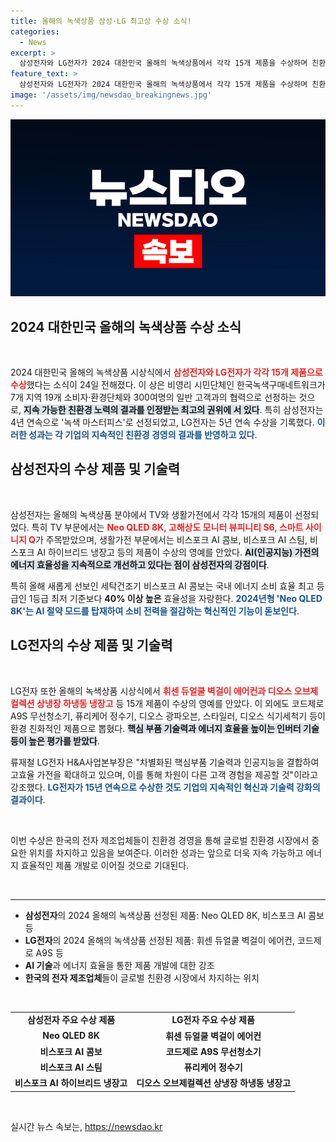 ```yaml
---
title: 올해의 녹색상품 삼성·LG 최고상 수상 소식!
categories:
  - News
excerpt: >
  삼성전자와 LG전자가 2024 대한민국 올해의 녹색상품에서 각각 15개 제품을 수상하며 친환경 혁신을 인정받았다. 특히, 삼성전자는 AI 기술로 에너지 효율을 극대화한 제품들로 녹색 마스터피스를 4년 연속 달성했다. 이들의 지속적인 친환경 노력이 주목받고 있다.
feature_text: >
  삼성전자와 LG전자가 2024 대한민국 올해의 녹색상품에서 각각 15개 제품을 수상하며 친환경 혁신을 인정받았다. 특히, 삼성전자는 AI 기술로 에너지 효율을 극대화한 제품들로 녹색 마스터피스를 4년 연속 달성했다. 이들의 지속적인 친환경 노력이 주목받고 있다.
image: '/assets/img/newsdao_breakingnews.jpg'
---
```


<p><img src="/assets/img/newsdao_breakingnews.jpg" alt="firstkoreanews 속보" /></p>

<h2 data-ke-size="size26">2024 대한민국 올해의 녹색상품 수상 소식</h2>

<p data-ke-size="size16">&nbsp;</p>

<p>2024 대한민국 올해의 녹색상품 시상식에서 <b><span style="color: #ee2323;">삼성전자와 LG전자가 각각 15개 제품으로 수상</span></b>했다는 소식이 24일 전해졌다. 이 상은 비영리 시민단체인 한국녹색구매네트워크가 7개 지역 19개 소비자·환경단체와 300여명의 일반 고객과의 협력으로 선정하는 것으로, <b><span style="background-color: #21538527;">지속 가능한 친환경 노력의 결과를 인정받는 최고의 권위에 서 있다</span></b>. 특히 삼성전자는 4년 연속으로 '녹색 마스터피스'로 선정되었고, LG전자는 5년 연속 수상을 기록했다. <b><span style="color: #1a5490;">이러한 성과는 각 기업의 지속적인 친환경 경영의 결과를 반영하고 있다</span></b>.</p>

<h2 data-ke-size="size26">삼성전자의 수상 제품 및 기술력</h2>

<p data-ke-size="size16">&nbsp;</p>

<p>삼성전자는 올해의 녹색상품 분야에서 TV와 생활가전에서 각각 15개의 제품이 선정되었다. 특히 TV 부문에서는 <b><span style="color: #ee2323;">Neo QLED 8K, 고해상도 모니터 뷰피니티 S6, 스마트 사이니지 Q</span></b>가 주목받았으며, 생활가전 부문에서는 비스포크 AI 콤보, 비스포크 AI 스팀, 비스포크 AI 하이브리드 냉장고 등의 제품이 수상의 영예를 안았다. <b><span style="background-color: #21538527;">AI(인공지능) 가전의 에너지 효율성을 지속적으로 개선하고 있다는 점이 삼성전자의 강점이다</span></b>.</p>

<p>특히 올해 새롭게 선보인 세탁건조기 비스포크 AI 콤보는 국내 에너지 소비 효율 최고 등급인 1등급 최저 기준보다 <strong>40% 이상 높은</strong> 효율성을 자랑한다. <b><span style="color: #1a5490;">2024년형 'Neo QLED 8K'는 AI 절약 모드를 탑재하여 소비 전력을 절감하는 혁신적인 기능이 돋보인다</span></b>.</p>

<h2 data-ke-size="size26">LG전자의 수상 제품 및 기술력</h2>

<p data-ke-size="size16">&nbsp;</p>

<p>LG전자 또한 올해의 녹색상품 시상식에서 <b><span style="color: #ee2323;">휘센 듀얼쿨 벽걸이 에어컨과 디오스 오브제컬렉션 상냉장 하냉동 냉장고</span></b> 등 15개 제품이 수상의 영예를 안았다. 이 외에도 코드제로 A9S 무선청소기, 퓨리케어 정수기, 디오스 광파오븐, 스타일러, 디오스 식기세척기 등이 환경 친화적인 제품으로 뽑혔다. <b><span style="background-color: #21538527;">핵심 부품 기술력과 에너지 효율을 높이는 인버터 기술 등이 높은 평가를 받았다</span></b>.</p>

<p>류재철 LG전자 H&amp;A사업본부장은 "차별화된 핵심부품 기술력과 인공지능을 결합하여 고효율 가전을 확대하고 있으며, 이를 통해 차원이 다른 고객 경험을 제공할 것"이라고 강조했다. <b><span style="color: #1a5490;">LG전자가 15년 연속으로 수상한 것도 기업의 지속적인 혁신과 기술력 강화의 결과이다</span></b>.</p>

<p data-ke-size="size16">&nbsp;</p>

<p>이번 수상은 한국의 전자 제조업체들이 친환경 경영을 통해 글로벌 친환경 시장에서 중요한 위치를 차지하고 있음을 보여준다. 이러한 성과는 앞으로 더욱 지속 가능하고 에너지 효율적인 제품 개발로 이어질 것으로 기대된다. </p>

<p data-ke-size="size16">&nbsp;</p>

<hr>

<ul>
  <li><b>삼성전자</b>의 2024 올해의 녹색상품 선정된 제품: Neo QLED 8K, 비스포크 AI 콤보 등</li>
  <li><b>LG전자</b>의 2024 올해의 녹색상품 선정된 제품: 휘센 듀얼쿨 벽걸이 에어컨, 코드제로 A9S 등</li>
  <li><b>AI 기술</b>과 에너지 효율을 통한 제품 개발에 대한 강조</li>
  <li><b>한국의 전자 제조업체</b>들이 글로벌 친환경 시장에서 차지하는 위치</li>
</ul>

<p data-ke-size="size16">&nbsp;</p>

<table style="width: 100%; border-collapse: collapse;">
  <tr>
    <td style="text-align: center; height: 17px;"><b>삼성전자 주요 수상 제품</b></td>
    <td style="text-align: center; height: 17px;"><b>LG전자 주요 수상 제품</b></td>
  </tr>
  <tr>
    <td style="text-align: center; height: 17px;"><b>Neo QLED 8K</b></td>
    <td style="text-align: center; height: 17px;"><b>휘센 듀얼쿨 벽걸이 에어컨</b></td>
  </tr>
  <tr>
    <td style="text-align: center; height: 17px;"><b>비스포크 AI 콤보</b></td>
    <td style="text-align: center; height: 17px;"><b>코드제로 A9S 무선청소기</b></td>
  </tr>
  <tr>
    <td style="text-align: center; height: 17px;"><b>비스포크 AI 스팀</b></td>
    <td style="text-align: center; height: 17px;"><b>퓨리케어 정수기</b></td>
  </tr>
  <tr>
    <td style="text-align: center; height: 17px;"><b>비스포크 AI 하이브리드 냉장고</b></td>
    <td style="text-align: center; height: 17px;"><b>디오스 오브제컬렉션 상냉장 하냉동 냉장고</b></td>
  </tr>
</table>

<p data-ke-size="size16">&nbsp;</p>
실시간 뉴스 속보는, <a href="https://newsdao.kr" rel="dofollow">https://newsdao.kr</a>


